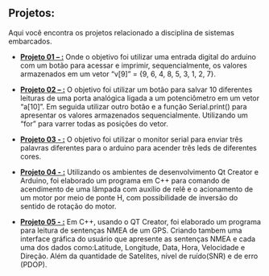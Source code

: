 ## Projetos:

Aqui você encontra os projetos relacionado a disciplina de sistemas embarcados.

* **[Projeto 01 – :](https://github.com/leonlauriano/sistemas_embarcados/tree/main/projeto1)**
Onde o objetivo foi utilizar uma entrada digital do arduino com um botão para acessar e imprimir, sequencialmente, os valores armazenados em um vetor “v[9]” = {9, 6, 4, 8, 5, 3, 1, 2, 7}. 

* **[Projeto 02 – :](https://github.com/leonlauriano/sistemas_embarcados/tree/main/projeto2)**
O objetivo foi utilizar um botão para salvar 10 diferentes leituras de uma porta analógica ligada a um potenciômetro em um vetor “a[10]”. Em seguida utilizar outro botão e a função Serial.print() para apresentar os valores armazenados sequencialmente. Utilizando um “for” para varrer todas as posições do vetor.

                                                                                                                                                         
* **[Projeto 03 - :](https://github.com/leonlauriano/sistemas_embarcados/tree/main/projeto3)**
O objetivo foi utilizar o monitor serial para enviar três palavras diferentes para o arduino para acender três leds de diferentes cores.  

* **[Projeto 04 - :](https://github.com/leonlauriano/sistemas_embarcados/tree/main/projeto%204)**
Utilizando os ambientes de desenvolvimento Qt Creator e Arduino, foi elaborado um programa em C++ para comando de acendimento de uma lâmpada com auxílio de relê e o acionamento de um motor por meio de ponte H, com possibilidade de inversão do sentido de rotação do motor.


* **[Projeto 05 - :](https://github.com/leonlauriano/sistemas_embarcados/tree/main/projeto5)**
Em C++, usando o QT Creator, foi elaborado um programa para leitura de sentenças NMEA de um GPS. Criando tambem uma interface gráfica do usuário que apresente as sentenças NMEA e cada uma dos dados como:Latitude, Longitude, Data, Hora, Velocidade e Direção. Além da quantidade de Satelites, nível de ruído(SNR) e de erro (PDOP). 
